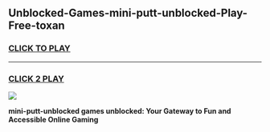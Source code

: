 
## Unblocked-Games-mini-putt-unblocked-Play-Free-toxan
<h3>
<a href="https://premium76.site?title=mini-putt-unblocked&ref=23A">CLICK TO PLAY</a></h3>
<hr>

<h3>
<a href="https://premium76.site?title=mini-putt-unblocked&ref=23A">CLICK 2 PLAY</a>
  
</h3>

<a href="https://premium76.site?title=mini-putt-unblocked&ref=23A"><img src="https://clearcache.store/games.png"></a>


**mini-putt-unblocked games unblocked: Your Gateway to Fun and Accessible Online Gaming**
